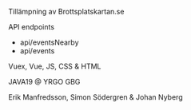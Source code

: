 Tillämpning av Brottsplatskartan.se

API endpoints
- api/eventsNearby
- api/events

Vuex, Vue, JS, CSS & HTML

JAVA19 @ YRGO GBG

Erik Manfredsson, Simon Södergren & Johan Nyberg
